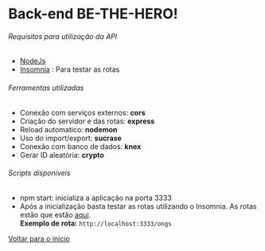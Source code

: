 # Back-end BE-THE-HERO!

###### Requisitos para utilização da API

- [NodeJs](https://nodejs.org/en/download/)
- [Insomnia](https://insomnia.rest/) : Para testar as rotas


###### Ferramentas utilizadas

- Conexão com serviços externos: **cors**
- Criação do servidor e das rotas: **express**
- Reload automatico: **nodemon**
- Uso do import/export: **sucrase**
- Conexão com banco de dados: **knex**
- Gerar ID aleatória: **crypto**


###### Scripts disponíveis

- npm start: inicializa a aplicação na porta 3333
- Após a inicialização basta testar as rotas utilizando o Insomnia. As rotas estão que estão [aqui](https://github.com/saleszera/Omnistack-11/blob/master/aulas/backend/src/routes.js).<br>**Exemplo de rota:** ```http://localhost:3333/ongs```

[Voltar para o inicio](https://github.com/saleszera/Omnistack-11)
